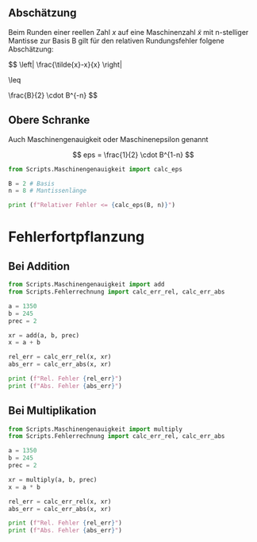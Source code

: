 ## Abschätzung
Beim Runden einer reellen Zahl $x$ auf eine Maschinenzahl $\tilde{x}$ mit n-stelliger Mantisse zur Basis B gilt für den relativen Rundungsfehler folgene Abschätzung:

$$
\left|
\frac{\tilde{x}-x}{x} 
\right|

\leq

\frac{B}{2}
\cdot
B^{-n}
$$

## Obere Schranke
Auch Maschinengenauigkeit oder Maschinenepsilon genannt

$$
eps =
\frac{1}{2}
\cdot
B^{1-n}
$$

```python
from Scripts.Maschinengenauigkeit import calc_eps

B = 2 # Basis
n = 8 # Mantissenlänge

print (f"Relativer Fehler <= {calc_eps(B, n)}")
```

# Fehlerfortpflanzung


## Bei Addition
```python
from Scripts.Maschinengenauigkeit import add
from Scripts.Fehlerrechnung import calc_err_rel, calc_err_abs

a = 1350
b = 245
prec = 2

xr = add(a, b, prec)
x = a + b

rel_err = calc_err_rel(x, xr)
abs_err = calc_err_abs(x, xr)

print (f"Rel. Fehler {rel_err}")
print (f"Abs. Fehler {abs_err}")
```

## Bei Multiplikation

```python
from Scripts.Maschinengenauigkeit import multiply
from Scripts.Fehlerrechnung import calc_err_rel, calc_err_abs

a = 1350
b = 245
prec = 2

xr = multiply(a, b, prec)
x = a * b

rel_err = calc_err_rel(x, xr)
abs_err = calc_err_abs(x, xr)

print (f"Rel. Fehler {rel_err}")
print (f"Abs. Fehler {abs_err}")
```

